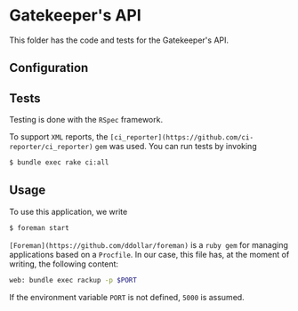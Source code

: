 # Gatekeeper's API
This folder has the code and tests for the Gatekeeper's API.

## Configuration

## Tests
Testing is done with the ```RSpec``` framework.

To support ```XML``` reports, the ```[ci_reporter](https://github.com/ci-reporter/ci_reporter)``` ```gem``` was used. You can run tests by invoking

```sh
$ bundle exec rake ci:all
```

## Usage
To use this application, we write
```sh
$ foreman start
```

```[Foreman](https://github.com/ddollar/foreman)``` is a ```ruby gem``` for managing applications based on a ```Procfile```. In our case, this file has, at the moment of writing, the following content:

```sh
web: bundle exec rackup -p $PORT
```

If the environment variable ```PORT``` is not defined, ```5000``` is assumed.